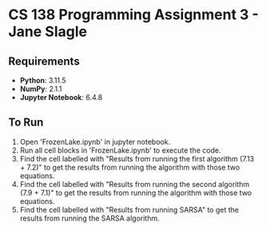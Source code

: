 # CS 138 Programming Assignment 3 - Jane Slagle

## Requirements
- **Python**: 3.11.5
- **NumPy**: 2.1.1
- **Jupyter Notebook**: 6.4.8

## To Run
1. Open 'FrozenLake.ipynb' in jupyter notebook.
2. Run all cell blocks in 'FrozenLake.ipynb' to execute the code.
3. Find the cell labelled with "Results from running the first algorithm (7.13 + 7.2)" to get the results from running the algorithm with those two equations.
4. Find the cell labelled with "Results from running the second algorithm (7.9 + 7.1)" to get the results from running the algorithm with those two equations.
5. Find the cell labelled with "Results from running SARSA" to get the results from running the SARSA algorithm.
